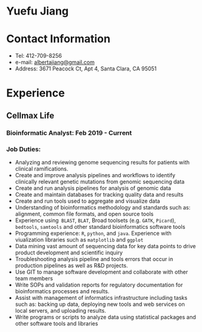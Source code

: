 # Yuefu Jiang
# Contact Information
 - Tel: 412-709-8256
 - e-mail: albertajiang@gmail.com
 - Address: 3671 Peacock Ct, Apt 4, Santa Clara, CA 95051 
 
# Experience

## Cellmax Life
### Bioinformatic Analyst: Feb 2019 - Current
### Job Duties:
- Analyzing and reviewing genome sequencing results for patients with clinical ramifications.
- Create and improve analysis pipelines and workflows to identify clinically relevant genetic mutations from genomic sequencing data
- Create and run analysis pipelines for analysis of genomic data
- Create and maintain databases for tracking quality data and results
- Create and run tools used to aggregate and visualize data
- Understanding of bioinformatics methodology and standards such as: alignment, common file formats, and open source tools
- Experience using` BLAST`, `BLAT`, Broad toolsets (e.g. `GATK`, `Picard`), `bedtools`, `samtools` and other standard bioinformatics software tools
- Programming experience: `R`, `python`, and `java`. Experience with viualization libraries such as `matplotlib` and `ggplot`
- Data mining vast amount of sequencing data for key data points to drive product development and scientific inquiry
- Troubleshooting analysis pipeline and tools errors that occur in production pipelines as well as R&D projects.
- Use GIT to manage software development and collaborate with other team members
- Write SOPs and validation reports for regulatory documentation for bioinformatics processes and results.
- Assist with management of informatics infrastructure including tasks such as: backing up data, deploying new tools and web services on local servers, and uploading results.
- Write programs or scripts to analyze data using statistical packages and other software tools and libraries 

